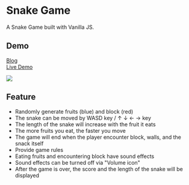 # Snake Game
A Snake Game built with Vanilla JS.

## Demo
[Blog](https://winnie0609.github.io/2021/03/15/0315-snake-game/)  
[Live Demo](https://winnie0609.github.io/snake-game/5nack.html)  

![](https://i.imgur.com/Yu06HZw.gif)

## Feature

* Randomly generate fruits (blue) and block (red)
* The snake can be moved by WASD key / ↑ ↓ ← → key
* The length of the snake will increase with the fruit it eats
* The more fruits you eat, the faster you move
* The game will end when the player encounter block, walls, and the snack itself
* Provide game rules
* Eating fruits and encountering block have sound effects
* Sound effects can be turned off via "Volume icon"
* After the game is over, the score and the length of the snake will be displayed
